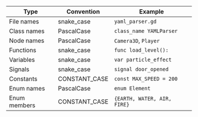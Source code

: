 |Type|Convention|Example|
|---|---|---|
|File names|snake_case|`yaml_parser.gd`|
|Class names|PascalCase|`class_name YAMLParser`|
|Node names|PascalCase|`Camera3D`, `Player`|
|Functions|snake_case|`func load_level():`|
|Variables|snake_case|`var particle_effect`|
|Signals|snake_case|`signal door_opened`|
|Constants|CONSTANT_CASE|`const MAX_SPEED = 200`|
|Enum names|PascalCase|`enum Element`|
|Enum members|CONSTANT_CASE|`{EARTH, WATER, AIR, FIRE}`|
